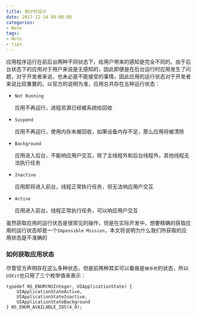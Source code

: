 ```yaml
---
title: 倒计时设计
date: 2017-12-14 08:00:00
categories:
- Note
tags:
- Note
- tips
---
```


应用程序运行在前后台两种不同状态下，给用户带来的感知是完全不同的。由于后台状态下的应用对于用户来说是无感知的，因此即便是在后台运行时应用发生了问题，对于开发者来说，也未必是不能接受的事情，因此应用的运行状态对于开发者来说比较重要的。以官方的说明为准，应用总共存在五种运行状态：

- `Not Running`

    应用不再运行，进程资源已经被系统给回收

- `Suspend`

    应用不再运行，使用内存未被回收，如果设备内存不足，那么应用将被清除

- `Background`

    应用进入后台，不能响应用户交互，除了主线程外和后台线程外，其他线程无法执行任务

- `Inactive`

    应用即将进入前台，线程正常执行任务，但无法响应用户交互

- `Active`

    应用进入前台，线程正常执行任务，可以响应用户交互

虽然获取应用的运行状态是很常见的操作，但是在实际开发中，想要精确的获取应用的运行状态却是一个`Impossible Mission`，本文将说明为什么我们所获取的应用状态是不准确的


### 如何获取应用状态
尽管官方声明存在这么多种状态，但是前两种其实可以看做是`被杀死`的状态，所以`UIKit`也只用了三个枚举值来表示：

    typedef NS_ENUM(NSInteger, UIApplicationState) {
        UIApplicationStateActive,
        UIApplicationStateInactive,
        UIApplicationStateBackground
    } NS_ENUM_AVAILABLE_IOS(4_0);



